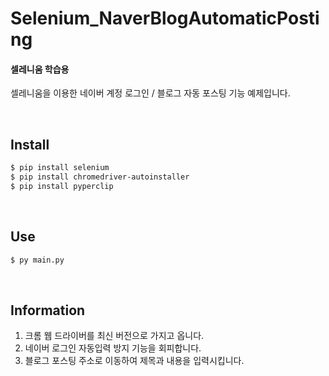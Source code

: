 # Selenium_NaverBlogAutomaticPosting

#### 셀레니움 학습용 <br>
셀레니움을 이용한 네이버 계정 로그인 / 블로그 자동 포스팅 기능 예제입니다.

<br>

## Install
``` sh
$ pip install selenium
$ pip install chromedriver-autoinstaller
$ pip install pyperclip
```

<br>

## Use
``` sh
$ py main.py
```

<br>

## Information
1. 크롬 웹 드라이버를 최신 버전으로 가지고 옵니다. 
2. 네이버 로그인 자동입력 방지 기능을 회피합니다.
3. 블로그 포스팅 주소로 이동하여 제목과 내용을 입력시킵니다.

